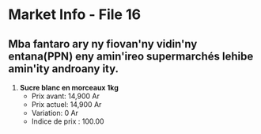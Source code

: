 # Market Info - File 16

## Mba fantaro ary ny fiovan'ny vidin'ny entana(PPN) eny amin'ireo supermarchés lehibe amin'ity androany ity.

1. **Sucre blanc en morceaux 1kg**
   - Prix avant: 14,900 Ar
   - Prix actuel: 14,900 Ar
   - Variation: 0 Ar
   - Indice de prix : 100.00

